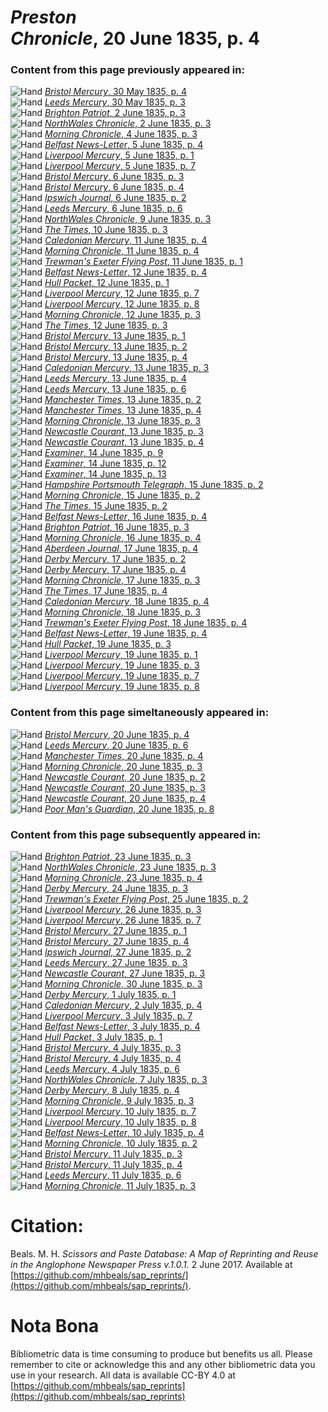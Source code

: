 # *Preston Chronicle*, 20 June 1835, p. 4  
  
### Content from this page previously appeared in:  
![Hand](http://scissorsandpaste.net/wp-content/uploads/2017/06/smallhandpointer.png) [*Bristol Mercury*, 30 May 1835, p. 4](https://mhbeals.github.io/sap_html/Bristol-Mercury/Bristol-Mercury-30-May-1835-p-4)  
![Hand](http://scissorsandpaste.net/wp-content/uploads/2017/06/smallhandpointer.png) [*Leeds Mercury*, 30 May 1835, p. 3](https://mhbeals.github.io/sap_html/Leeds-Mercury/Leeds-Mercury-30-May-1835-p-3)  
![Hand](http://scissorsandpaste.net/wp-content/uploads/2017/06/smallhandpointer.png) [*Brighton Patriot*, 2 June 1835, p. 3](https://mhbeals.github.io/sap_html/Brighton-Patriot/Brighton-Patriot-2-June-1835-p-3)  
![Hand](http://scissorsandpaste.net/wp-content/uploads/2017/06/smallhandpointer.png) [*NorthWales Chronicle*, 2 June 1835, p. 3](https://mhbeals.github.io/sap_html/NorthWales-Chronicle/NorthWales-Chronicle-2-June-1835-p-3)  
![Hand](http://scissorsandpaste.net/wp-content/uploads/2017/06/smallhandpointer.png) [*Morning Chronicle*, 4 June 1835, p. 3](https://mhbeals.github.io/sap_html/Morning-Chronicle/Morning-Chronicle-4-June-1835-p-3)  
![Hand](http://scissorsandpaste.net/wp-content/uploads/2017/06/smallhandpointer.png) [*Belfast News-Letter*, 5 June 1835, p. 4](https://mhbeals.github.io/sap_html/Belfast-News-Letter/Belfast-News-Letter-5-June-1835-p-4)  
![Hand](http://scissorsandpaste.net/wp-content/uploads/2017/06/smallhandpointer.png) [*Liverpool Mercury*, 5 June 1835, p. 1](https://mhbeals.github.io/sap_html/Liverpool-Mercury/Liverpool-Mercury-5-June-1835-p-1)  
![Hand](http://scissorsandpaste.net/wp-content/uploads/2017/06/smallhandpointer.png) [*Liverpool Mercury*, 5 June 1835, p. 7](https://mhbeals.github.io/sap_html/Liverpool-Mercury/Liverpool-Mercury-5-June-1835-p-7)  
![Hand](http://scissorsandpaste.net/wp-content/uploads/2017/06/smallhandpointer.png) [*Bristol Mercury*, 6 June 1835, p. 3](https://mhbeals.github.io/sap_html/Bristol-Mercury/Bristol-Mercury-6-June-1835-p-3)  
![Hand](http://scissorsandpaste.net/wp-content/uploads/2017/06/smallhandpointer.png) [*Bristol Mercury*, 6 June 1835, p. 4](https://mhbeals.github.io/sap_html/Bristol-Mercury/Bristol-Mercury-6-June-1835-p-4)  
![Hand](http://scissorsandpaste.net/wp-content/uploads/2017/06/smallhandpointer.png) [*Ipswich Journal*, 6 June 1835, p. 2](https://mhbeals.github.io/sap_html/Ipswich-Journal/Ipswich-Journal-6-June-1835-p-2)  
![Hand](http://scissorsandpaste.net/wp-content/uploads/2017/06/smallhandpointer.png) [*Leeds Mercury*, 6 June 1835, p. 6](https://mhbeals.github.io/sap_html/Leeds-Mercury/Leeds-Mercury-6-June-1835-p-6)  
![Hand](http://scissorsandpaste.net/wp-content/uploads/2017/06/smallhandpointer.png) [*NorthWales Chronicle*, 9 June 1835, p. 3](https://mhbeals.github.io/sap_html/NorthWales-Chronicle/NorthWales-Chronicle-9-June-1835-p-3)  
![Hand](http://scissorsandpaste.net/wp-content/uploads/2017/06/smallhandpointer.png) [*The Times*, 10 June 1835, p. 3](https://mhbeals.github.io/sap_html/The-Times/The-Times-10-June-1835-p-3)  
![Hand](http://scissorsandpaste.net/wp-content/uploads/2017/06/smallhandpointer.png) [*Caledonian Mercury*, 11 June 1835, p. 4](https://mhbeals.github.io/sap_html/Caledonian-Mercury/Caledonian-Mercury-11-June-1835-p-4)  
![Hand](http://scissorsandpaste.net/wp-content/uploads/2017/06/smallhandpointer.png) [*Morning Chronicle*, 11 June 1835, p. 4](https://mhbeals.github.io/sap_html/Morning-Chronicle/Morning-Chronicle-11-June-1835-p-4)  
![Hand](http://scissorsandpaste.net/wp-content/uploads/2017/06/smallhandpointer.png) [*Trewman's Exeter Flying Post*, 11 June 1835, p. 1](https://mhbeals.github.io/sap_html/Trewman's-Exeter-Flying-Post/Trewman's-Exeter-Flying-Post-11-June-1835-p-1)  
![Hand](http://scissorsandpaste.net/wp-content/uploads/2017/06/smallhandpointer.png) [*Belfast News-Letter*, 12 June 1835, p. 4](https://mhbeals.github.io/sap_html/Belfast-News-Letter/Belfast-News-Letter-12-June-1835-p-4)  
![Hand](http://scissorsandpaste.net/wp-content/uploads/2017/06/smallhandpointer.png) [*Hull Packet*, 12 June 1835, p. 1](https://mhbeals.github.io/sap_html/Hull-Packet/Hull-Packet-12-June-1835-p-1)  
![Hand](http://scissorsandpaste.net/wp-content/uploads/2017/06/smallhandpointer.png) [*Liverpool Mercury*, 12 June 1835, p. 7](https://mhbeals.github.io/sap_html/Liverpool-Mercury/Liverpool-Mercury-12-June-1835-p-7)  
![Hand](http://scissorsandpaste.net/wp-content/uploads/2017/06/smallhandpointer.png) [*Liverpool Mercury*, 12 June 1835, p. 8](https://mhbeals.github.io/sap_html/Liverpool-Mercury/Liverpool-Mercury-12-June-1835-p-8)  
![Hand](http://scissorsandpaste.net/wp-content/uploads/2017/06/smallhandpointer.png) [*Morning Chronicle*, 12 June 1835, p. 3](https://mhbeals.github.io/sap_html/Morning-Chronicle/Morning-Chronicle-12-June-1835-p-3)  
![Hand](http://scissorsandpaste.net/wp-content/uploads/2017/06/smallhandpointer.png) [*The Times*, 12 June 1835, p. 3](https://mhbeals.github.io/sap_html/The-Times/The-Times-12-June-1835-p-3)  
![Hand](http://scissorsandpaste.net/wp-content/uploads/2017/06/smallhandpointer.png) [*Bristol Mercury*, 13 June 1835, p. 1](https://mhbeals.github.io/sap_html/Bristol-Mercury/Bristol-Mercury-13-June-1835-p-1)  
![Hand](http://scissorsandpaste.net/wp-content/uploads/2017/06/smallhandpointer.png) [*Bristol Mercury*, 13 June 1835, p. 2](https://mhbeals.github.io/sap_html/Bristol-Mercury/Bristol-Mercury-13-June-1835-p-2)  
![Hand](http://scissorsandpaste.net/wp-content/uploads/2017/06/smallhandpointer.png) [*Bristol Mercury*, 13 June 1835, p. 4](https://mhbeals.github.io/sap_html/Bristol-Mercury/Bristol-Mercury-13-June-1835-p-4)  
![Hand](http://scissorsandpaste.net/wp-content/uploads/2017/06/smallhandpointer.png) [*Caledonian Mercury*, 13 June 1835, p. 3](https://mhbeals.github.io/sap_html/Caledonian-Mercury/Caledonian-Mercury-13-June-1835-p-3)  
![Hand](http://scissorsandpaste.net/wp-content/uploads/2017/06/smallhandpointer.png) [*Leeds Mercury*, 13 June 1835, p. 4](https://mhbeals.github.io/sap_html/Leeds-Mercury/Leeds-Mercury-13-June-1835-p-4)  
![Hand](http://scissorsandpaste.net/wp-content/uploads/2017/06/smallhandpointer.png) [*Leeds Mercury*, 13 June 1835, p. 6](https://mhbeals.github.io/sap_html/Leeds-Mercury/Leeds-Mercury-13-June-1835-p-6)  
![Hand](http://scissorsandpaste.net/wp-content/uploads/2017/06/smallhandpointer.png) [*Manchester Times*, 13 June 1835, p. 2](https://mhbeals.github.io/sap_html/Manchester-Times/Manchester-Times-13-June-1835-p-2)  
![Hand](http://scissorsandpaste.net/wp-content/uploads/2017/06/smallhandpointer.png) [*Manchester Times*, 13 June 1835, p. 4](https://mhbeals.github.io/sap_html/Manchester-Times/Manchester-Times-13-June-1835-p-4)  
![Hand](http://scissorsandpaste.net/wp-content/uploads/2017/06/smallhandpointer.png) [*Morning Chronicle*, 13 June 1835, p. 3](https://mhbeals.github.io/sap_html/Morning-Chronicle/Morning-Chronicle-13-June-1835-p-3)  
![Hand](http://scissorsandpaste.net/wp-content/uploads/2017/06/smallhandpointer.png) [*Newcastle Courant*, 13 June 1835, p. 3](https://mhbeals.github.io/sap_html/Newcastle-Courant/Newcastle-Courant-13-June-1835-p-3)  
![Hand](http://scissorsandpaste.net/wp-content/uploads/2017/06/smallhandpointer.png) [*Newcastle Courant*, 13 June 1835, p. 4](https://mhbeals.github.io/sap_html/Newcastle-Courant/Newcastle-Courant-13-June-1835-p-4)  
![Hand](http://scissorsandpaste.net/wp-content/uploads/2017/06/smallhandpointer.png) [*Examiner*, 14 June 1835, p. 9](https://mhbeals.github.io/sap_html/Examiner/Examiner-14-June-1835-p-9)  
![Hand](http://scissorsandpaste.net/wp-content/uploads/2017/06/smallhandpointer.png) [*Examiner*, 14 June 1835, p. 12](https://mhbeals.github.io/sap_html/Examiner/Examiner-14-June-1835-p-12)  
![Hand](http://scissorsandpaste.net/wp-content/uploads/2017/06/smallhandpointer.png) [*Examiner*, 14 June 1835, p. 13](https://mhbeals.github.io/sap_html/Examiner/Examiner-14-June-1835-p-13)  
![Hand](http://scissorsandpaste.net/wp-content/uploads/2017/06/smallhandpointer.png) [*Hampshire Portsmouth Telegraph*, 15 June 1835, p. 2](https://mhbeals.github.io/sap_html/Hampshire-Portsmouth-Telegraph/Hampshire-Portsmouth-Telegraph-15-June-1835-p-2)  
![Hand](http://scissorsandpaste.net/wp-content/uploads/2017/06/smallhandpointer.png) [*Morning Chronicle*, 15 June 1835, p. 2](https://mhbeals.github.io/sap_html/Morning-Chronicle/Morning-Chronicle-15-June-1835-p-2)  
![Hand](http://scissorsandpaste.net/wp-content/uploads/2017/06/smallhandpointer.png) [*The Times*, 15 June 1835, p. 2](https://mhbeals.github.io/sap_html/The-Times/The-Times-15-June-1835-p-2)  
![Hand](http://scissorsandpaste.net/wp-content/uploads/2017/06/smallhandpointer.png) [*Belfast News-Letter*, 16 June 1835, p. 4](https://mhbeals.github.io/sap_html/Belfast-News-Letter/Belfast-News-Letter-16-June-1835-p-4)  
![Hand](http://scissorsandpaste.net/wp-content/uploads/2017/06/smallhandpointer.png) [*Brighton Patriot*, 16 June 1835, p. 3](https://mhbeals.github.io/sap_html/Brighton-Patriot/Brighton-Patriot-16-June-1835-p-3)  
![Hand](http://scissorsandpaste.net/wp-content/uploads/2017/06/smallhandpointer.png) [*Morning Chronicle*, 16 June 1835, p. 4](https://mhbeals.github.io/sap_html/Morning-Chronicle/Morning-Chronicle-16-June-1835-p-4)  
![Hand](http://scissorsandpaste.net/wp-content/uploads/2017/06/smallhandpointer.png) [*Aberdeen Journal*, 17 June 1835, p. 4](https://mhbeals.github.io/sap_html/Aberdeen-Journal/Aberdeen-Journal-17-June-1835-p-4)  
![Hand](http://scissorsandpaste.net/wp-content/uploads/2017/06/smallhandpointer.png) [*Derby Mercury*, 17 June 1835, p. 2](https://mhbeals.github.io/sap_html/Derby-Mercury/Derby-Mercury-17-June-1835-p-2)  
![Hand](http://scissorsandpaste.net/wp-content/uploads/2017/06/smallhandpointer.png) [*Derby Mercury*, 17 June 1835, p. 4](https://mhbeals.github.io/sap_html/Derby-Mercury/Derby-Mercury-17-June-1835-p-4)  
![Hand](http://scissorsandpaste.net/wp-content/uploads/2017/06/smallhandpointer.png) [*Morning Chronicle*, 17 June 1835, p. 3](https://mhbeals.github.io/sap_html/Morning-Chronicle/Morning-Chronicle-17-June-1835-p-3)  
![Hand](http://scissorsandpaste.net/wp-content/uploads/2017/06/smallhandpointer.png) [*The Times*, 17 June 1835, p. 4](https://mhbeals.github.io/sap_html/The-Times/The-Times-17-June-1835-p-4)  
![Hand](http://scissorsandpaste.net/wp-content/uploads/2017/06/smallhandpointer.png) [*Caledonian Mercury*, 18 June 1835, p. 4](https://mhbeals.github.io/sap_html/Caledonian-Mercury/Caledonian-Mercury-18-June-1835-p-4)  
![Hand](http://scissorsandpaste.net/wp-content/uploads/2017/06/smallhandpointer.png) [*Morning Chronicle*, 18 June 1835, p. 3](https://mhbeals.github.io/sap_html/Morning-Chronicle/Morning-Chronicle-18-June-1835-p-3)  
![Hand](http://scissorsandpaste.net/wp-content/uploads/2017/06/smallhandpointer.png) [*Trewman's Exeter Flying Post*, 18 June 1835, p. 4](https://mhbeals.github.io/sap_html/Trewman's-Exeter-Flying-Post/Trewman's-Exeter-Flying-Post-18-June-1835-p-4)  
![Hand](http://scissorsandpaste.net/wp-content/uploads/2017/06/smallhandpointer.png) [*Belfast News-Letter*, 19 June 1835, p. 4](https://mhbeals.github.io/sap_html/Belfast-News-Letter/Belfast-News-Letter-19-June-1835-p-4)  
![Hand](http://scissorsandpaste.net/wp-content/uploads/2017/06/smallhandpointer.png) [*Hull Packet*, 19 June 1835, p. 3](https://mhbeals.github.io/sap_html/Hull-Packet/Hull-Packet-19-June-1835-p-3)  
![Hand](http://scissorsandpaste.net/wp-content/uploads/2017/06/smallhandpointer.png) [*Liverpool Mercury*, 19 June 1835, p. 1](https://mhbeals.github.io/sap_html/Liverpool-Mercury/Liverpool-Mercury-19-June-1835-p-1)  
![Hand](http://scissorsandpaste.net/wp-content/uploads/2017/06/smallhandpointer.png) [*Liverpool Mercury*, 19 June 1835, p. 3](https://mhbeals.github.io/sap_html/Liverpool-Mercury/Liverpool-Mercury-19-June-1835-p-3)  
![Hand](http://scissorsandpaste.net/wp-content/uploads/2017/06/smallhandpointer.png) [*Liverpool Mercury*, 19 June 1835, p. 7](https://mhbeals.github.io/sap_html/Liverpool-Mercury/Liverpool-Mercury-19-June-1835-p-7)  
![Hand](http://scissorsandpaste.net/wp-content/uploads/2017/06/smallhandpointer.png) [*Liverpool Mercury*, 19 June 1835, p. 8](https://mhbeals.github.io/sap_html/Liverpool-Mercury/Liverpool-Mercury-19-June-1835-p-8)  
  
### Content from this page simeltaneously appeared in:  
![Hand](http://scissorsandpaste.net/wp-content/uploads/2017/06/smallhandpointer.png) [*Bristol Mercury*, 20 June 1835, p. 4](https://mhbeals.github.io/sap_html/Bristol-Mercury/Bristol-Mercury-20-June-1835-p-4)  
![Hand](http://scissorsandpaste.net/wp-content/uploads/2017/06/smallhandpointer.png) [*Leeds Mercury*, 20 June 1835, p. 6](https://mhbeals.github.io/sap_html/Leeds-Mercury/Leeds-Mercury-20-June-1835-p-6)  
![Hand](http://scissorsandpaste.net/wp-content/uploads/2017/06/smallhandpointer.png) [*Manchester Times*, 20 June 1835, p. 4](https://mhbeals.github.io/sap_html/Manchester-Times/Manchester-Times-20-June-1835-p-4)  
![Hand](http://scissorsandpaste.net/wp-content/uploads/2017/06/smallhandpointer.png) [*Morning Chronicle*, 20 June 1835, p. 3](https://mhbeals.github.io/sap_html/Morning-Chronicle/Morning-Chronicle-20-June-1835-p-3)  
![Hand](http://scissorsandpaste.net/wp-content/uploads/2017/06/smallhandpointer.png) [*Newcastle Courant*, 20 June 1835, p. 2](https://mhbeals.github.io/sap_html/Newcastle-Courant/Newcastle-Courant-20-June-1835-p-2)  
![Hand](http://scissorsandpaste.net/wp-content/uploads/2017/06/smallhandpointer.png) [*Newcastle Courant*, 20 June 1835, p. 3](https://mhbeals.github.io/sap_html/Newcastle-Courant/Newcastle-Courant-20-June-1835-p-3)  
![Hand](http://scissorsandpaste.net/wp-content/uploads/2017/06/smallhandpointer.png) [*Newcastle Courant*, 20 June 1835, p. 4](https://mhbeals.github.io/sap_html/Newcastle-Courant/Newcastle-Courant-20-June-1835-p-4)  
![Hand](http://scissorsandpaste.net/wp-content/uploads/2017/06/smallhandpointer.png) [*Poor Man's Guardian*, 20 June 1835, p. 8](https://mhbeals.github.io/sap_html/Poor-Man's-Guardian/Poor-Man's-Guardian-20-June-1835-p-8)  
  
### Content from this page subsequently appeared in:  
![Hand](http://scissorsandpaste.net/wp-content/uploads/2017/06/smallhandpointer.png) [*Brighton Patriot*, 23 June 1835, p. 3](https://mhbeals.github.io/sap_html/Brighton-Patriot/Brighton-Patriot-23-June-1835-p-3)  
![Hand](http://scissorsandpaste.net/wp-content/uploads/2017/06/smallhandpointer.png) [*NorthWales Chronicle*, 23 June 1835, p. 3](https://mhbeals.github.io/sap_html/NorthWales-Chronicle/NorthWales-Chronicle-23-June-1835-p-3)  
![Hand](http://scissorsandpaste.net/wp-content/uploads/2017/06/smallhandpointer.png) [*Morning Chronicle*, 23 June 1835, p. 4](https://mhbeals.github.io/sap_html/Morning-Chronicle/Morning-Chronicle-23-June-1835-p-4)  
![Hand](http://scissorsandpaste.net/wp-content/uploads/2017/06/smallhandpointer.png) [*Derby Mercury*, 24 June 1835, p. 3](https://mhbeals.github.io/sap_html/Derby-Mercury/Derby-Mercury-24-June-1835-p-3)  
![Hand](http://scissorsandpaste.net/wp-content/uploads/2017/06/smallhandpointer.png) [*Trewman's Exeter Flying Post*, 25 June 1835, p. 2](https://mhbeals.github.io/sap_html/Trewman's-Exeter-Flying-Post/Trewman's-Exeter-Flying-Post-25-June-1835-p-2)  
![Hand](http://scissorsandpaste.net/wp-content/uploads/2017/06/smallhandpointer.png) [*Liverpool Mercury*, 26 June 1835, p. 3](https://mhbeals.github.io/sap_html/Liverpool-Mercury/Liverpool-Mercury-26-June-1835-p-3)  
![Hand](http://scissorsandpaste.net/wp-content/uploads/2017/06/smallhandpointer.png) [*Liverpool Mercury*, 26 June 1835, p. 7](https://mhbeals.github.io/sap_html/Liverpool-Mercury/Liverpool-Mercury-26-June-1835-p-7)  
![Hand](http://scissorsandpaste.net/wp-content/uploads/2017/06/smallhandpointer.png) [*Bristol Mercury*, 27 June 1835, p. 1](https://mhbeals.github.io/sap_html/Bristol-Mercury/Bristol-Mercury-27-June-1835-p-1)  
![Hand](http://scissorsandpaste.net/wp-content/uploads/2017/06/smallhandpointer.png) [*Bristol Mercury*, 27 June 1835, p. 4](https://mhbeals.github.io/sap_html/Bristol-Mercury/Bristol-Mercury-27-June-1835-p-4)  
![Hand](http://scissorsandpaste.net/wp-content/uploads/2017/06/smallhandpointer.png) [*Ipswich Journal*, 27 June 1835, p. 2](https://mhbeals.github.io/sap_html/Ipswich-Journal/Ipswich-Journal-27-June-1835-p-2)  
![Hand](http://scissorsandpaste.net/wp-content/uploads/2017/06/smallhandpointer.png) [*Leeds Mercury*, 27 June 1835, p. 3](https://mhbeals.github.io/sap_html/Leeds-Mercury/Leeds-Mercury-27-June-1835-p-3)  
![Hand](http://scissorsandpaste.net/wp-content/uploads/2017/06/smallhandpointer.png) [*Newcastle Courant*, 27 June 1835, p. 3](https://mhbeals.github.io/sap_html/Newcastle-Courant/Newcastle-Courant-27-June-1835-p-3)  
![Hand](http://scissorsandpaste.net/wp-content/uploads/2017/06/smallhandpointer.png) [*Morning Chronicle*, 30 June 1835, p. 3](https://mhbeals.github.io/sap_html/Morning-Chronicle/Morning-Chronicle-30-June-1835-p-3)  
![Hand](http://scissorsandpaste.net/wp-content/uploads/2017/06/smallhandpointer.png) [*Derby Mercury*, 1 July 1835, p. 1](https://mhbeals.github.io/sap_html/Derby-Mercury/Derby-Mercury-1-July-1835-p-1)  
![Hand](http://scissorsandpaste.net/wp-content/uploads/2017/06/smallhandpointer.png) [*Caledonian Mercury*, 2 July 1835, p. 4](https://mhbeals.github.io/sap_html/Caledonian-Mercury/Caledonian-Mercury-2-July-1835-p-4)  
![Hand](http://scissorsandpaste.net/wp-content/uploads/2017/06/smallhandpointer.png) [*Liverpool Mercury*, 3 July 1835, p. 7](https://mhbeals.github.io/sap_html/Liverpool-Mercury/Liverpool-Mercury-3-July-1835-p-7)  
![Hand](http://scissorsandpaste.net/wp-content/uploads/2017/06/smallhandpointer.png) [*Belfast News-Letter*, 3 July 1835, p. 4](https://mhbeals.github.io/sap_html/Belfast-News-Letter/Belfast-News-Letter-3-July-1835-p-4)  
![Hand](http://scissorsandpaste.net/wp-content/uploads/2017/06/smallhandpointer.png) [*Hull Packet*, 3 July 1835, p. 1](https://mhbeals.github.io/sap_html/Hull-Packet/Hull-Packet-3-July-1835-p-1)  
![Hand](http://scissorsandpaste.net/wp-content/uploads/2017/06/smallhandpointer.png) [*Bristol Mercury*, 4 July 1835, p. 3](https://mhbeals.github.io/sap_html/Bristol-Mercury/Bristol-Mercury-4-July-1835-p-3)  
![Hand](http://scissorsandpaste.net/wp-content/uploads/2017/06/smallhandpointer.png) [*Bristol Mercury*, 4 July 1835, p. 4](https://mhbeals.github.io/sap_html/Bristol-Mercury/Bristol-Mercury-4-July-1835-p-4)  
![Hand](http://scissorsandpaste.net/wp-content/uploads/2017/06/smallhandpointer.png) [*Leeds Mercury*, 4 July 1835, p. 6](https://mhbeals.github.io/sap_html/Leeds-Mercury/Leeds-Mercury-4-July-1835-p-6)  
![Hand](http://scissorsandpaste.net/wp-content/uploads/2017/06/smallhandpointer.png) [*NorthWales Chronicle*, 7 July 1835, p. 3](https://mhbeals.github.io/sap_html/NorthWales-Chronicle/NorthWales-Chronicle-7-July-1835-p-3)  
![Hand](http://scissorsandpaste.net/wp-content/uploads/2017/06/smallhandpointer.png) [*Derby Mercury*, 8 July 1835, p. 4](https://mhbeals.github.io/sap_html/Derby-Mercury/Derby-Mercury-8-July-1835-p-4)  
![Hand](http://scissorsandpaste.net/wp-content/uploads/2017/06/smallhandpointer.png) [*Morning Chronicle*, 9 July 1835, p. 3](https://mhbeals.github.io/sap_html/Morning-Chronicle/Morning-Chronicle-9-July-1835-p-3)  
![Hand](http://scissorsandpaste.net/wp-content/uploads/2017/06/smallhandpointer.png) [*Liverpool Mercury*, 10 July 1835, p. 7](https://mhbeals.github.io/sap_html/Liverpool-Mercury/Liverpool-Mercury-10-July-1835-p-7)  
![Hand](http://scissorsandpaste.net/wp-content/uploads/2017/06/smallhandpointer.png) [*Liverpool Mercury*, 10 July 1835, p. 8](https://mhbeals.github.io/sap_html/Liverpool-Mercury/Liverpool-Mercury-10-July-1835-p-8)  
![Hand](http://scissorsandpaste.net/wp-content/uploads/2017/06/smallhandpointer.png) [*Belfast News-Letter*, 10 July 1835, p. 4](https://mhbeals.github.io/sap_html/Belfast-News-Letter/Belfast-News-Letter-10-July-1835-p-4)  
![Hand](http://scissorsandpaste.net/wp-content/uploads/2017/06/smallhandpointer.png) [*Morning Chronicle*, 10 July 1835, p. 2](https://mhbeals.github.io/sap_html/Morning-Chronicle/Morning-Chronicle-10-July-1835-p-2)  
![Hand](http://scissorsandpaste.net/wp-content/uploads/2017/06/smallhandpointer.png) [*Bristol Mercury*, 11 July 1835, p. 3](https://mhbeals.github.io/sap_html/Bristol-Mercury/Bristol-Mercury-11-July-1835-p-3)  
![Hand](http://scissorsandpaste.net/wp-content/uploads/2017/06/smallhandpointer.png) [*Bristol Mercury*, 11 July 1835, p. 4](https://mhbeals.github.io/sap_html/Bristol-Mercury/Bristol-Mercury-11-July-1835-p-4)  
![Hand](http://scissorsandpaste.net/wp-content/uploads/2017/06/smallhandpointer.png) [*Leeds Mercury*, 11 July 1835, p. 6](https://mhbeals.github.io/sap_html/Leeds-Mercury/Leeds-Mercury-11-July-1835-p-6)  
![Hand](http://scissorsandpaste.net/wp-content/uploads/2017/06/smallhandpointer.png) [*Morning Chronicle*, 11 July 1835, p. 3](https://mhbeals.github.io/sap_html/Morning-Chronicle/Morning-Chronicle-11-July-1835-p-3)  


# Citation: 

Beals. M. H. *Scissors and Paste Database: A Map of Reprinting and Reuse in the Anglophone Newspaper Press v.1.0.1.* 2 June 2017. Available at [https://github.com/mhbeals/sap_reprints/](https://github.com/mhbeals/sap_reprints/). 

# Nota Bona

Bibliometric data is time consuming to produce but benefits us all. Please remember to cite or acknowledge this and any other bibliometric data you use in your research. All data is available CC-BY 4.0 at [https://github.com/mhbeals/sap_reprints](https://github.com/mhbeals/sap_reprints)